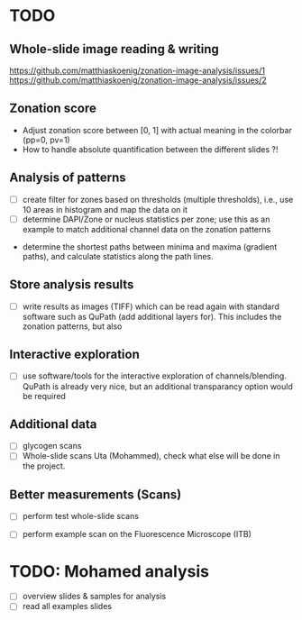 # TODO

## Whole-slide image reading & writing
https://github.com/matthiaskoenig/zonation-image-analysis/issues/1  
https://github.com/matthiaskoenig/zonation-image-analysis/issues/2  

## Zonation score
- Adjust zonation score between [0, 1] with actual meaning in the colorbar (pp=0, pv=1)
- How to handle absolute quantification between the different slides ?!

## Analysis of patterns
- [ ] create filter for zones based on thresholds (multiple thresholds), i.e., use 10 areas in histogram and map the data on it
- [ ] determine DAPI/Zone or nucleus statistics per zone; use this as an example to match additional channel data on the zonation patterns
- determine the shortest paths between minima and maxima (gradient paths), and calculate statistics along the path lines.

## Store analysis results
- [ ] write results as images (TIFF) which can be read again with standard software such as QuPath (add additional layers for). This includes the zonation patterns, but also

## Interactive exploration
- [ ] use software/tools for the interactive exploration of channels/blending. QuPath is already very nice, but an additional transparancy option would be required

## Additional data
- [ ] glycogen scans
- [ ] Whole-slide scans Uta (Mohammed), check what else will be done in the project.

## Better measurements (Scans)
- [ ] perform test whole-slide scans
- [ ] perform example scan on the Fluorescence Microscope (ITB)



# TODO: Mohamed analysis
- [ ] overview slides & samples for analysis
- [ ] read all examples slides
